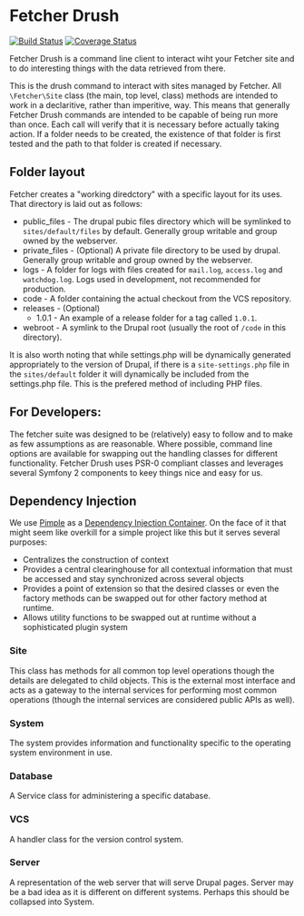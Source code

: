 # Fetcher Drush #

[![Build Status](https://travis-ci.org/tizzo/fetcher.png?branch=7.x-1.x)](https://travis-ci.org/tizzo/fetcher)
[![Coverage Status](https://coveralls.io/repos/tizzo/fetcher/badge.png?branch=7.x-1.x)](https://coveralls.io/r/tizzo/fetcher?branch=7.x-1.x)

Fetcher Drush is a command line client to interact wiht your Fetcher site and to do interesting things with the data retrieved from there.

This is the drush command to interact with sites managed by Fetcher.  All `\Fetcher\Site` class (the main, top level, class) methods are
intended to work in a declaritive, rather than imperitive, way.  This means that generally Fetcher Drush commands are intended to be capable
of being run more than once.  Each call will verify that it is necessary before actually taking action.  If a folder needs to be created, the
existence of that folder is first tested and the path to that folder is created if necessary.

## Folder layout ##

Fetcher creates a "working diredctory" with a specific layout for its uses.  That directory is laid 
out as follows:

- public_files - The drupal pubic files directory which will be symlinked to `sites/default/files` by default.  Generally group writable and group owned by the webserver.
- private_files - (Optional) A private file directory to be used by drupal.  Generally group writable and group owned by the webserver.
- logs - A folder for logs with files created for `mail.log`, `access.log` and `watchdog.log`.  Logs used in development, not recommended for production.
- code - A folder containing the actual checkout from the VCS repository.
- releases - (Optional) 
  - 1.0.1 - An example of a release folder for a tag called `1.0.1`.
- webroot - A symlink to the Drupal root (usually the root of `/code` in this directory).

It is also worth noting that while settings.php will be dynamically generated appropriately to the version of Drupal, if there is a `site-settings.php` file in the
`sites/default` folder it will dynamically be included from the settings.php file.  This is the prefered method of including PHP files.

## For Developers: ##

The fetcher suite was designed to be (relatively) easy to follow and to make as few assumptions as are reasonable.  Where possible, command line options are available for
swapping out the handling classes for different functionality.  Fetcher Drush uses PSR-0 compliant classes and leverages several Symfony 2 components to keey things nice
and easy for us.

## Dependency Injection ##

We use [Pimple](https://github.com/fabpot/Pimple) as a [Dependency Injection Container](http://fabien.potencier.org/article/12/do-you-need-a-dependency-injection-container).
On the face of it that might seem like overkill for a simple project like this but it serves several purposes:

- Centralizes the construction of context
- Provides a central clearinghouse for all contextual information that must be accessed and stay synchronized across several objects
- Provides a point of extension so that the desired classes or even the factory methods can be swapped out for other factory method at runtime.
- Allows utility functions to be swapped out at runtime without a sophisticated plugin system

### Site ###

This class has methods for all common top level operations though the details are delegated to
child objects.  This is the external most interface and acts as a gateway to the internal services
for performing most common operations (though the internal services are considered public APIs as
well).

### System ###

The system provides information and functionality specific to the operating system environment in use.

### Database ###

A Service class for administering a specific database.

### VCS ###

A handler class for the version control system.

### Server ###

A representation of the web server that will serve Drupal pages.  Server may be a bad idea as it is
different on different systems.  Perhaps this should be collapsed into System.
